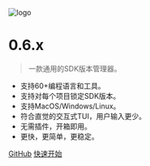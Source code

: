 <!-- _coverpage.md -->

![logo](https://cdn.jsdelivr.net/gh/moqsien/img_repo@main/vmr_logo_trans.png)

# 0.6.x

> 一款通用的SDK版本管理器。

- 支持60+编程语言和工具。
- 支持对每个项目锁定SDK版本。
- 支持MacOS/Windows/Linux。
- 符合直觉的交互式TUI，用户输入更少。
- 无需插件，开箱即用。
- 更快，更简单，更稳定。

[GitHub](https://github.com/gvcgo/version-manager)
[快速开始](/zh-cn/quickstart)